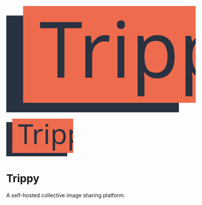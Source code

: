 ![Trippy logo](./frontend/public/trippy.svg)

<img src="./frontend/public/trippy.svg" height="100px"/>

# Trippy
A self-hosted collective image sharing platform.
